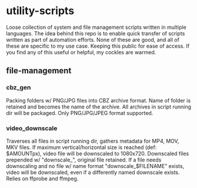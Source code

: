 # utility-scripts
Loose collection of system and file management scripts written in multiple languages.
The idea behind this repo is to enable quick transfer of scripts written as part of automation efforts.
None of these are good, and all of these are specific to my use case. Keeping this public for ease of access.
If you find any of this useful or helpful, my cockles are warmed.

## file-management
### cbz_gen
Packing folders w/ PNG/JPG files into CBZ archive format. Name of folder is retained and becomes the name of the archive.
All archives in script running dir will be packaged. Only PNG/JPG/JPEG format supported.

### video_downscale
Traverses all files in script running dir, gathers metadata for MP4, MOV, MKV files.
If maximum vertical/horizontal size is reached (def: $AMOUNTpx), video file will be downscaled to 1080x720.
Downscaled files prepended w/ "downscale_", original file retained.
If a file needs downscaling and no file w/ name format "downscale_$FILENAME" exists, video will be downscaled,
even if a differently named downscale exists. Relies on ffprobe and ffmpeg.
